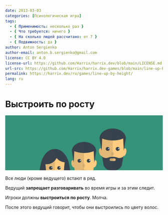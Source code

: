 ```yaml
---
date: 2013-03-03
categories: [Психологическая игра]
tags:
  - { Применимость: несколько раз }
  - { Что требуется: ничего }
  - { На сколько людей рассчитано: от 7 }
  - { Подвижность: да }
author: Anton Sergienko
author-email: anton.b.sergienko@gmail.com
license: CC BY 4.0
license-url: https://github.com/Harrix/harrix.dev/blob/main/LICENSE.md
url-src: https://github.com/Harrix/harrix.dev-games/blob/main/line-up-by-height/line-up-by-height.md
permalink: https://harrix.dev/ru/games/line-up-by-height/
lang: ru
---
```


# Выстроить по росту

![Featured image](featured-image.svg)

Все люди (кроме ведущего) встают в ряд.

Ведущий **запрещает разговаривать** во время игры и за этим следит.

Игроки должны **выстроиться по росту**. Молча.

После этого ведущий говорит, чтобы они выстроились по цвету волос.
